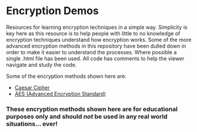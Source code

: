 # Encryption Demos
Resources for learning encryption techniques in a simple way. Simplicity is key here as this resource is to help people with little to no knowledge of encryption techniques understand how encryption works.
Some of the more advanced encryption methods in this repository have been dulled down in order to make it easier to understand the processes. Where possible a single .html file has been used. All code has comments to help the viewer navigate and study the code.

Some of the encryption methods shown here are:
+ [Caesar Cipher](caeser-cipher.html)
+ [AES (Advanced Encryption Standard)](aes-encryption)

### These encryption methods shown here are for educational purposes only and should _not_ be used in any real world situations… ever! ###



